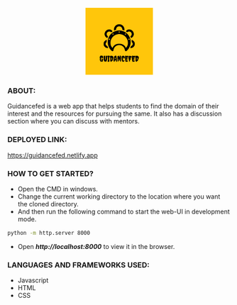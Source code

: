 
<p align="center">
    <a href="" target="_blank">
        <img width="30%" height="50%" src="images\guidanceFED.png"  >
    </a>
   </p>


### ABOUT:
Guidancefed is a web app that helps students to find the domain of their interest and the resources for pursuing the same. It also has a discussion section where you can discuss with mentors.

### DEPLOYED LINK:
  https://guidancefed.netlify.app
  

### HOW TO GET STARTED?

- Open the CMD in windows.
- Change the current working directory to the location where you want the cloned directory.
- And then run the following command to start the web-UI in development mode.
```sh
python -m http.server 8000
```
- Open ***http://localhost:8000*** to view it in the browser.

### LANGUAGES AND FRAMEWORKS USED:

- Javascript
- HTML
- CSS
</br>
</br>



